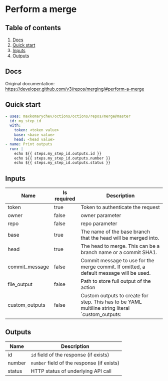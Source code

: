 # Perform a merge

## Table of contents

1. [Docs](#docs)
1. [Quick start](#quick-start)
1. [Inputs](#inputs)
1. [Outputs](#outputs)

<a name="quick-start" ></a>
## Docs

Original documentation: https://developer.github.com/v3/repos/merging/#perform-a-merge




<a name="quick start" ></a>
## Quick start

```yaml
- uses: maxkomarychev/octions/octions/repos/merge@master
  id: my_step_id
  with:
    token: <token value>
    base: <base value>
    head: <head value>
- name: Print outputs
  run: |
    echo ${{ steps.my_step_id.outputs.id }}
    echo ${{ steps.my_step_id.outputs.number }}
    echo ${{ steps.my_step_id.outputs.status }}
```


<a name="inputs" ></a>
## Inputs

| Name | Is required | Description |
|---|---|---|
|token|true|Token to authenticate the request
|owner|false|owner parameter
|repo|false|repo parameter
|base|true|The name of the base branch that the head will be merged into.
|head|true|The head to merge. This can be a branch name or a commit SHA1.
|commit_message|false|Commit message to use for the merge commit. If omitted, a default message will be used.
|file_output|false|Path to store full output of the action
|custom_outputs|false|Custom outputs to create for step. This has to be YAML multiline string literal  `custom_outputs: |<newline> output_name:path.in.result`

<a name="outputs" ></a>
## Outputs

| Name | Description |
|---|---|
|id|`id` field of the response (if exists)|
|number|`number` field of the response (if exists)|
|status|HTTP status of underlying API call|

